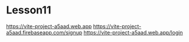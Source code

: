 # Lesson11
https://vite-project-a5aad.web.app
https://vite-project-a5aad.firebaseapp.com/signup
https://vite-project-a5aad.web.app/login
